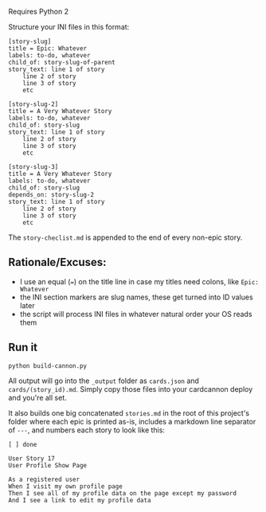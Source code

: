 Requires Python 2

Structure your INI files in this format:

```
[story-slug]
title = Epic: Whatever
labels: to-do, whatever
child_of: story-slug-of-parent
story_text: line 1 of story
    line 2 of story
    line 3 of story
    etc

[story-slug-2]
title = A Very Whatever Story
labels: to-do, whatever
child_of: story-slug
story_text: line 1 of story
    line 2 of story
    line 3 of story
    etc

[story-slug-3]
title = A Very Whatever Story
labels: to-do, whatever
child_of: story-slug
depends_on: story-slug-2
story_text: line 1 of story
    line 2 of story
    line 3 of story
    etc

```

The `story-checlist.md` is appended to the end of every non-epic story.

## Rationale/Excuses:

- I use an equal (`=`) on the title line in case my titles need colons, like `Epic: Whatever`
- the INI section markers are slug names, these get turned into ID values later
- the script will process INI files in whatever natural order your OS reads them

## Run it

`python build-cannon.py`

All output will go into the `_output` folder as `cards.json` and `cards/(story_id).md`.
Simply copy those files into your cardcannon deploy and you're all set.

It also builds one big concatenated `stories.md` in the root of this project's folder
where each epic is printed as-is, includes a markdown line separator of `---`, and
numbers each story to look like this:

```
[ ] done

User Story 17
User Profile Show Page

As a registered user
When I visit my own profile page
Then I see all of my profile data on the page except my password
And I see a link to edit my profile data
```

